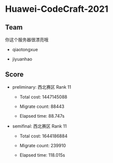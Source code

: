 # Huawei-CodeCraft-2021

## Team

你这个服务器很漂亮哦

- qiaotongxue

- jiyuanhao

## Score

- preliminary: 西北赛区 Rank 11
  
    - Total cost: 1447145088 
      
    - Migrate count: 88443
    
    - Elapsed time: 88.747s

- semifinal: 西北赛区 Rank 11

  - Total cost: 1644186884

  - Migrate count: 239910

  - Elapsed time: 118.015s
